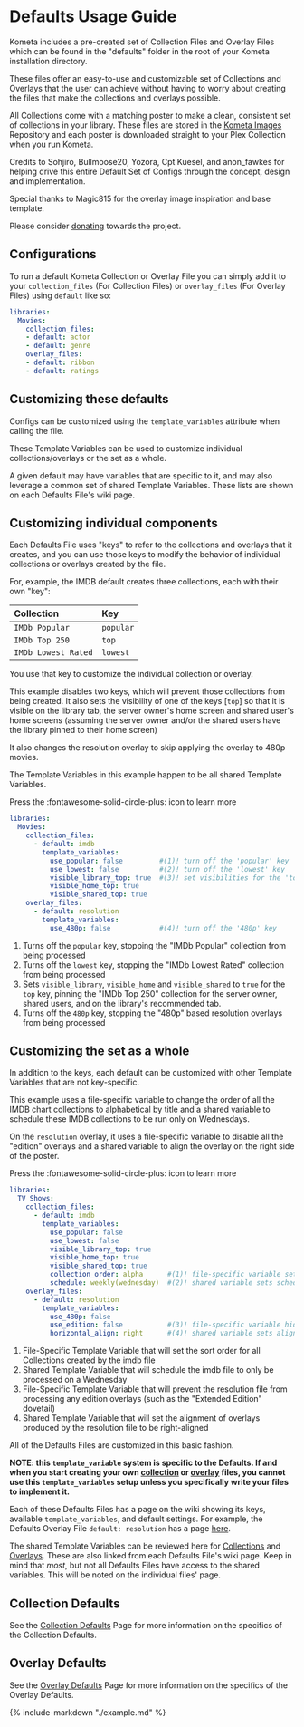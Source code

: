 # Defaults Usage Guide

Kometa includes a pre-created set of Collection Files and Overlay Files which can be found in the "defaults" folder in 
the root of your Kometa installation directory.

These files offer an easy-to-use and customizable set of Collections and Overlays that the user can achieve without 
having to worry about creating the files that make the collections and overlays possible.

All Collections come with a matching poster to make a clean, consistent set of collections in your library. These files 
are stored in the [Kometa Images](https://github.com/Kometa-Team/Default-Images) Repository and each poster is downloaded straight to your Plex Collection when 
you run Kometa.

Credits to Sohjiro, Bullmoose20, Yozora, Cpt Kuesel, and anon_fawkes for helping drive this entire Default Set of 
Configs through the concept, design and implementation.

Special thanks to Magic815 for the overlay image inspiration and base template.

Please consider [donating](https://github.com/sponsors/meisnate12) towards the project.

## Configurations

To run a default Kometa Collection or Overlay File you can simply add it to your `collection_files` (For Collection Files) 
or `overlay_files` (For Overlay Files) using `default` like so:

```yaml
libraries:
  Movies:
    collection_files:
    - default: actor
    - default: genre
    overlay_files:
    - default: ribbon
    - default: ratings
```

## Customizing these defaults

Configs can be customized using the `template_variables` attribute when calling the file.

These Template Variables can be used to customize individual collections/overlays or the set as a whole.

A given default may have variables that are specific to it, and may also leverage a common set of shared Template Variables.  These lists are shown on each Defaults File's wiki page.

## Customizing individual components

Each Defaults File uses "keys" to refer to the collections and overlays that it creates, and you can use those keys to modify the behavior of individual collections or overlays created by the file.

For, example, the IMDB default creates three collections, each with their own "key":

| Collection          | Key       |
|:--------------------|:----------|
| `IMDb Popular`      | `popular` |
| `IMDb Top 250`      | `top`     |
| `IMDb Lowest Rated` | `lowest`  |

You use that key to customize the individual collection or overlay.

This example disables two keys, which will prevent those collections from being created. It also sets 
the visibility of one of the keys [`top`] so that it is visible on the library tab, the server owner's home screen and shared 
user's home screens (assuming the server owner and/or the shared users have the library pinned to their home screen)

It also changes the resolution overlay to skip applying the overlay to 480p movies.

The Template Variables in this example happen to be all shared Template Variables.

Press the :fontawesome-solid-circle-plus: icon to learn more

```yaml title="Customizing Defaults Files via Template Variables"
libraries:
  Movies:
    collection_files:
      - default: imdb
        template_variables:
          use_popular: false         #(1)! turn off the 'popular' key
          use_lowest: false          #(2)! turn off the 'lowest' key
          visible_library_top: true  #(3)! set visibilities for the 'top' key
          visible_home_top: true
          visible_shared_top: true
    overlay_files:
      - default: resolution
        template_variables:
          use_480p: false            #(4)! turn off the '480p' key
```

1.  Turns off the `popular` key, stopping the "IMDb Popular" collection from being processed
2.  Turns off the `lowest` key, stopping the "IMDb Lowest Rated" collection from being processed
3.  Sets `visible_library`, `visible_home` and `visible_shared` to `true` for the `top` key, pinning the "IMDb Top 250" collection for the server owner, shared users, and on the library's recommended tab.
4.  Turns off the `480p` key, stopping the "480p" based resolution overlays from being processed

## Customizing the set as a whole

In addition to the keys, each default can be customized with other Template Variables that are not key-specific.

This example uses a file-specific variable to change the order of all the IMDB chart collections to alphabetical by title and a shared variable to schedule these IMDB collections to be run only on Wednesdays.

On the `resolution` overlay, it uses a file-specific variable to disable all the "edition" overlays and a shared variable to align the overlay on the right side of the poster.

Press the :fontawesome-solid-circle-plus: icon to learn more

```yaml
libraries:
  TV Shows:
    collection_files:
      - default: imdb
        template_variables:
          use_popular: false
          use_lowest: false
          visible_library_top: true
          visible_home_top: true
          visible_shared_top: true
          collection_order: alpha      #(1)! file-specific variable sets sort order
          schedule: weekly(wednesday)  #(2)! shared variable sets schedule
    overlay_files:
      - default: resolution
        template_variables:
          use_480p: false
          use_edition: false           #(3)! file-specific variable hides editions
          horizontal_align: right      #(4)! shared variable sets alignment
```

1.  File-Specific Template Variable that will set the sort order for all Collections created by the imdb file
2.  Shared Template Variable that will schedule the imdb file to only be processed on a Wednesday
3.  File-Specific Template Variable that will prevent the resolution file from processing any edition overlays (such as the "Extended Edition" dovetail)
4.  Shared Template Variable that will set the alignment of overlays produced by the resolution file to be right-aligned

All of the Defaults Files are customized in this basic fashion.

**NOTE: this `template_variable` system is specific to the Defaults.  If and when you start creating your own [collection](../files/collections.md) or [overlay](../files/overlays.md) files, you cannot use this `template_variables` setup unless you specifically write your files to implement it.**

Each of these Defaults Files has a page on the wiki showing its keys, available `template_variables`, and default settings.  For example, the Defaults Overlay File `default: resolution` has a page [here](overlays/resolution.md).

The shared Template Variables can be reviewed here for [Collections](collection_variables.md) and [Overlays](overlay_variables.md).  These are also linked from each Defaults File's wiki page.  Keep in mind that *most*, but not all Defaults Files have access to the shared variables.  This will be noted on the individual files' page.

## Collection Defaults

See the [Collection Defaults](collections.md) Page for more information on the specifics of the Collection Defaults.

## Overlay Defaults

See the [Overlay Defaults](overlays.md) Page for more information on the specifics of the Overlay Defaults.

{%
   include-markdown "./example.md"
%}
